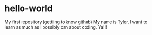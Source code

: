 # hello-world
My first repository (gettiing to know github)
My name is Tyler.  I want to learn as much as I possibly can about coding.  Ya!!!
